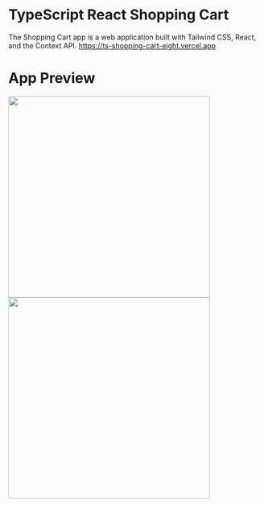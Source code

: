 # TypeScript React Shopping Cart
The Shopping Cart app is a web application built with Tailwind CSS, React, and the Context API.
https://ts-shopping-cart-eight.vercel.app

# App Preview
<img width="400" src="https://github.com/merteldem1r/ts-shopping-cart/assets/113149328/be2e6fb7-3a6b-49ad-96aa-8a3a3d33d286"> <img width="400" src="https://github.com/merteldem1r/ts-shopping-cart/assets/113149328/0ea8f7f1-b14e-4083-8c0c-2f4c145b0629">

